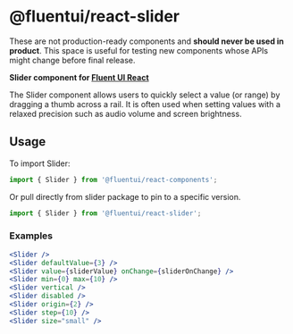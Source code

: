 # @fluentui/react-slider

These are not production-ready components and **should never be used in product**. This space is useful for testing new components whose APIs might change before final release.

**Slider component for [Fluent UI React](https://developer.microsoft.com/en-us/fluentui)**

The Slider component allows users to quickly select a value (or range) by dragging a thumb across a rail. It is often used when setting values with a relaxed precision such as audio volume and screen brightness.

## Usage

To import Slider:

```js
import { Slider } from '@fluentui/react-components';
```

Or pull directly from slider package to pin to a specific version.

```js
import { Slider } from '@fluentui/react-slider';
```

### Examples

```jsx
<Slider />
<Slider defaultValue={3} />
<Slider value={sliderValue} onChange={sliderOnChange} />
<Slider min={0} max={10} />
<Slider vertical />
<Slider disabled />
<Slider origin={2} />
<Slider step={10} />
<Slider size="small" />
```
